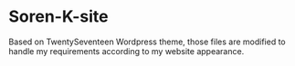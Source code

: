 # Soren-K-site

Based on TwentySeventeen Wordpress theme, those files are modified to handle my requirements according to my website appearance.
